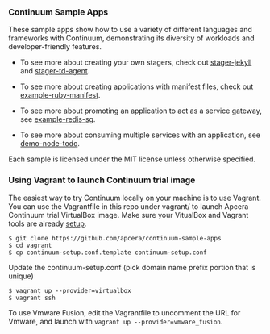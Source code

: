 ### Continuum Sample Apps

These sample apps show how to use a variety of different languages and frameworks with Continuum, demonstrating its diversity of workloads and developer-friendly features.

- To see more about creating your own stagers, check out [stager-jekyll](https://github.com/apcera/continuum-sample-apps/tree/master/stager-jekyll) and [stager-td-agent](https://github.com/apcera/continuum-sample-apps/tree/master/stager-td-agent).

- To see more about creating applications with manifest files, check out [example-ruby-manifest](https://github.com/apcera/continuum-sample-apps/tree/master/example-ruby-manifest).

- To see more about promoting an application to act as a service gateway, see [example-redis-sg](https://github.com/apcera/continuum-sample-apps/tree/master/example-redis-sg).

- To see more about consuming multiple services with an application, see [demo-node-todo](https://github.com/apcera/continuum-sample-apps/tree/master/demo-node-todo).

Each sample is licensed under the MIT license unless otherwise specified.

### Using Vagrant to launch Continuum trial image

The easiest way to try Continuum locally on your machine is to use Vagrant. You can use the Vagrantfile in this repo under vagrant/ to launch Apcera Continuum trial VirtualBox image. Make sure your VitualBox and Vagrant tools are already [setup](http://docs.vagrantup.com/v2/getting-started/index.html). 
```
$ git clone https://github.com/apcera/continuum-sample-apps
$ cd vagrant
$ cp continuum-setup.conf.template continuum-setup.conf
```
Update the continuum-setup.conf (pick domain name prefix portion that is unique)
```
$ vagrant up --provider=virtualbox
$ vagrant ssh
```
To use Vmware Fusion, edit the Vagrantfile to uncomment the URL for Vmware, and launch with `vagrant up --provider=vmware_fusion`.



